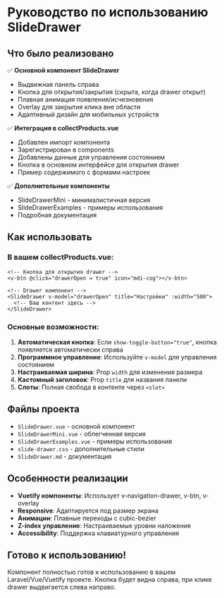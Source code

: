 # Руководство по использованию SlideDrawer

## Что было реализовано

✅ **Основной компонент SlideDrawer**

-   Выдвижная панель справа
-   Кнопка для открытия/закрытия (скрыта, когда drawer открыт)
-   Плавная анимация появления/исчезновения
-   Overlay для закрытия клика вне области
-   Адаптивный дизайн для мобильных устройств

✅ **Интеграция в collectProducts.vue**

-   Добавлен импорт компонента
-   Зарегистрирован в components
-   Добавлены данные для управления состоянием
-   Кнопка в основном интерфейсе для открытия drawer
-   Пример содержимого с формами настроек

✅ **Дополнительные компоненты**

-   SlideDrawerMini - минималистичная версия
-   SlideDrawerExamples - примеры использования
-   Подробная документация

## Как использовать

### В вашем collectProducts.vue:

```vue
<!-- Кнопка для открытия drawer -->
<v-btn @click="drawerOpen = true" icon="mdi-cog"></v-btn>

<!-- Drawer компонент -->
<SlideDrawer v-model="drawerOpen" title="Настройки" :width="500">
  <!-- Ваш контент здесь -->
</SlideDrawer>
```

### Основные возможности:

1. **Автоматическая кнопка**: Если `show-toggle-button="true"`, кнопка появляется автоматически справа
2. **Программное управление**: Используйте `v-model` для управления состоянием
3. **Настраиваемая ширина**: Prop `width` для изменения размера
4. **Кастомный заголовок**: Prop `title` для названия панели
5. **Слоты**: Полная свобода в контенте через `<slot>`

## Файлы проекта

-   `SlideDrawer.vue` - основной компонент
-   `SlideDrawerMini.vue` - облегченная версия
-   `SlideDrawerExamples.vue` - примеры использования
-   `slide-drawer.css` - дополнительные стили
-   `SlideDrawer.md` - документация

## Особенности реализации

-   **Vuetify компоненты**: Использует v-navigation-drawer, v-btn, v-overlay
-   **Responsive**: Адаптируется под размер экрана
-   **Анимации**: Плавные переходы с cubic-bezier
-   **Z-index управление**: Настраиваемые уровни наложения
-   **Accessibility**: Поддержка клавиатурного управления

## Готово к использованию!

Компонент полностью готов к использованию в вашем Laravel/Vue/Vuetify проекте. Кнопка будет видна справа, при клике drawer выдвигается слева направо.
